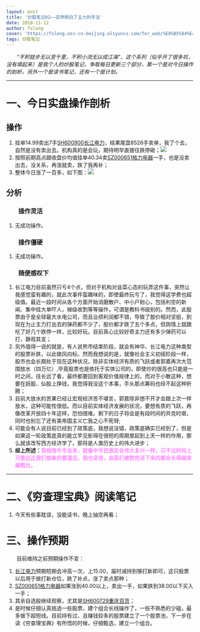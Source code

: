 ```yaml
---
layout: post
title: '炒股笔记02——突然明白了主力的手法'
date: 2018-11-12
author: fslong
cover: 'https://fslong.oss-cn-beijing.aliyuncs.com/for_web/%E8%B5%84%E4%BA%A7/2018.11.12%E8%B5%84%E4%BA%A7.jpg'
tags: 炒股笔记
---
```


*&emsp;&emsp;“不积跬步无以至千里，不积小流无以成江海”，这个系列（似乎开了很多坑，没有填起来）是我个人的炒股笔记，争取每日更新三个部分，第一个是对今日操作的剖析，另外一个是读书笔记，还有一个是计划。*

---
# **一、今日实盘操作剖析**

## **操作**
1. 挂单14.99卖出7手[SH600900长江电力](https://xueqiu.com/S/SH600900)，结果尾盘8526手卖单，我了个去，自然是没有卖出去。机构真的是会玩，期待明早直接往跌停砸；![](https://fslong.oss-cn-beijing.aliyuncs.com/for_web/%E4%B8%AA%E8%82%A1/2018.11.12%E9%95%BF%E6%B1%9F%E7%94%B5%E5%8A%9B.jpg)
2. 按照前期高点跟收盘价均值挂单40.34卖[SZ000651格力电器](https://xueqiu.com/S/SZ000651)一手，也是没卖出去，没关系，再涨就卖，跌了我再补；
3. 整体今日涨了一百多，如下图：![](https://fslong.oss-cn-beijing.aliyuncs.com/for_web/%E8%B5%84%E4%BA%A7/2018.11.12%E8%B5%84%E4%BA%A7.jpg)

## **分析**
### &emsp;&emsp;**操作灵活**
1. 无成功操作。

### &emsp;&emsp;**操作僵硬**
1. 无成功操作。

### &emsp;&emsp;**随便感叹下**
1. 长江电力目前虽然只亏4个点，但对于机构对韭菜心态的玩弄这件事，突然让我感觉蛮有趣的，就此次事件蛮趣味的，即使最终玩亏了，我觉得这学费也超级值。最近一段时间从各个方面开始消磨散户、中小户耐心，包括利空的新闻、集中挂大单吓人，梯级收割等等操作，可谓是教科书级别的。然而，此股票由于是全球最大水电公司，而且业绩利润都不错，导致了股价相对坚挺，到现在为止主力打出去的弹药都不少了，股价都才跌了五个多点，但舆情上就跟吃了好几个跌停一样，比较好玩。目前真心比较好奇主力还有多少弹药可以打，静观其变；
2. 另外值得一说的就是，有人说熊市结束阶段，就会有神华、长江电力这种类型的股票补跌，以此做风向标。然而我想说的是，就像社会主义初级阶段一样，股市也会长期处于现在这种状况，除非实体经济有质的飞跃或者郭嘉再次大范围放水（四万亿）,毕竟股票也是依托于实体公司的，即使炒的很高也只能是一时之间，往长远了看，最终都要回到客观价值规律上的，而对于小散这种，想要在妖股、仙股上挣钱，我觉得我没这个本事，手头那点筹码也经不起这种折腾；
3. 目前大放水的苦果已经让宏观经济苦不堪言，郭嘉除非想不开才会跟上次一样放水，这种可能性很低。而以目前实体经济发展的状况，要想有质的飞跃，再像改革开放四十年这样，恐怕很难。剩下的日子将会是有段时间的共克时艰，同时也别忘了还有美帝国主义亡我之心不死呀;
4. 可能会有人说目前已经到了政策底，我想说没错，政策底确实已经到了，但是如果这一轮政策底真的能立竿见影得在很短的周期里起到上天一样的作用，那么就该改写西方经济学了，那将是人类历史上的伟大进步；
5. **综上所述：<font color="#ff88ff">我相信牛市会来，就像中华民族定会伟大复兴一样，只不过时间上可能远比我们想象的要遥远，我也坚信，韭菜们被割完活下来的都会长得越来越粗壮。</font>**

---
# **二、《穷查理宝典》阅读笔记**
1. 今天有些事耽误，没能读书，晚上抽空再看；


# **三、操作预期**

&emsp;&emsp;目前维持之前预期操作不变：
1. [长江电力](https://xueqiu.com/S/SH600900)预期短期会冲高一次，上15.00，届时减持到够打新即可，这只股票以后用于做打新仓位，跌了补点，涨了卖点那种；
2. [SZ000651格力电器](https://xueqiu.com/S/SZ000651)如果涨到40.00以上，卖出一手，如果跌到38.00以下买入一手；
3. 其余自选股继续观察，尤其是[SH600729重庆百货](https://xueqiu.com/S/SH600729)；
4. 是时候仔细认真挑选一些股票，建个组合长线操作了，一些不熟悉的少碰，最多做下超短线。目前持有过，且赚钱较多的股票建立了一个股票池，下一步在读《穷查理宝典》有所悟的时候，仔细甄选，建立一个组合。